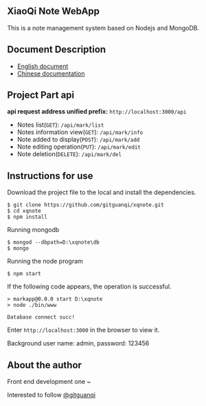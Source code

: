 ﻿## XiaoQi Note WebApp

This is a note management system based on Nodejs and MongoDB.

## Document Description

+ [English document](README.md)
+ [Chinese documentation](zh-CN.md)

## Project Part api

**api request address unified prefix:** `http://localhost:3000/api`

+ Notes list(`GET`): `/api/mark/list`
+ Notes information view(`GET`): `/api/mark/info`
+ Note added to display(`POST`): `/api/mark/add`
+ Note editing operation(`PUT`): `/api/mark/edit`
+ Note deletion(`DELETE`): `/api/mark/del`

## Instructions for use

Download the project file to the local and install the dependencies.

```
$ git clone https://github.com/gitguanqi/xqnote.git
$ cd xqnote
$ npm install
```

Running mongodb

```
$ mongod --dbpath=D:\xqnote\db
$ mongo
```

Running the node program

```
$ npm start
```

If the following code appears, the operation is successful.

```
> markapp@0.0.0 start D:\xqnote
> node ./bin/www

Database connect succ!
```

Enter `http://localhost:3000` in the browser to view it.

Background user name: admin, password: 123456

## About the author

Front end development one ~

Interested to follow [@gitguanqi](https://github.com/gitguanqi)
